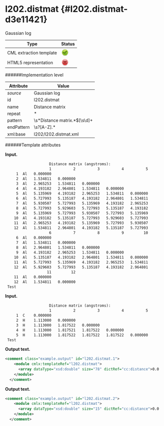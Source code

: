 # l202.distmat {#l202.distmat-d3e11421}

Gaussian log

| Type                                                                                                                                                | Status                                                                                                                                              |
|----|----|
| CML extraction template                                                                                                                             | ![](/imgs/Total.png)                                                                                                                                |
| HTML5 representation                                                                                                                                | ![](/imgs/None.png)                                                                                                                                 |

######Implementation level

| Attribute                                                                                                                                           | Value                                                                                                                                               |
|----|----|
| *source*                                                                                                                                            | Gaussian log                                                                                                                                        |
| id                                                                                                                                                  | l202.distmat                                                                                                                                        |
| name                                                                                                                                                | Distance matrix                                                                                                                                     |
| repeat                                                                                                                                              | \*                                                                                                                                                  |
| pattern                                                                                                                                             | \\s\*Distance matrix.\*\$\[\\s\\d\]+                                                                                                                |
| endPattern                                                                                                                                          | \\s?\[A-Z\].\*                                                                                                                                      |
| xml:base                                                                                                                                            | l202/l202.distmat.xml                                                                                                                               |

######Template attributes

**Input.**

                        Distance matrix (angstroms):
                        1          2          3          4          5
         1  Al   0.000000
         2  Al   1.534811   0.000000
         3  Al   2.965253   1.534811   0.000000
         4  Al   4.193182   2.964801   1.534811   0.000000
         5  Al   5.135969   4.193182   2.965253   1.534811   0.000000
         6  Al   5.727993   5.135187   4.193182   2.964801   1.534811
         7  Al   5.930507   5.727993   5.135969   4.193182   2.965253
         8  Al   5.727993   5.929603   5.727993   5.135187   4.193182
         9  Al   5.135969   5.727993   5.930507   5.727993   5.135969
        10  Al   4.193182   5.135187   5.727993   5.929603   5.727993
        11  Al   2.965253   4.193182   5.135969   5.727993   5.930507
        12  Al   1.534811   2.964801   4.193182   5.135187   5.727993
                        6          7          8          9         10
         6  Al   0.000000
         7  Al   1.534811   0.000000
         8  Al   2.964801   1.534811   0.000000
         9  Al   4.193182   2.965253   1.534811   0.000000
        10  Al   5.135187   4.193182   2.964801   1.534811   0.000000
        11  Al   5.727993   5.135969   4.193182   2.965253   1.534811
        12  Al   5.929603   5.727993   5.135187   4.193182   2.964801
                       11         12
        11  Al   0.000000
        12  Al   1.534811   0.000000
     Test    
      

**Input.**

                        Distance matrix (angstroms):
                        1          2          3          4          5
         1  C    0.000000
         2  H    1.113000   0.000000
         3  H    1.113000   1.817522   0.000000
         4  H    1.113000   1.817521   1.817522   0.000000
         5  H    1.113000   1.817522   1.817522   1.817522   0.000000
     Test 
      

**Output text.**

```xml
<comment class="example.output" id="l202.distmat.1">
    <module cmlx:templateRef="l202.distmat">
      <array dataType="xsd:double" size="78" dictRef="cc:distance">0.0 1.534811 0.0 2.965253 1.534811 0.0 4.193182 2.964801 1.534811 0.0 5.135969 4.193182 2.965253 1.534811 0.0 5.727993 5.135187 4.193182 2.964801 1.534811 0.0 5.930507 5.727993 5.135969 4.193182 2.965253 1.534811 0.0 5.727993 5.929603 5.727993 5.135187 4.193182 2.964801 1.534811 0.0 5.135969 5.727993 5.930507 5.727993 5.135969 4.193182 2.965253 1.534811 0.0 4.193182 5.135187 5.727993 5.929603 5.727993 5.135187 4.193182 2.964801 1.534811 0.0 2.965253 4.193182 5.135969 5.727993 5.930507 5.727993 5.135969 4.193182 2.965253 1.534811 0.0 1.534811 2.964801 4.193182 5.135187 5.727993 5.929603 5.727993 5.135187 4.193182 2.964801 1.534811 0.0</array>
    </module>
  </comment>
```

**Output text.**

```xml
<comment class="example.output" id="l202.distmat.2">
    <module cmlx:templateRef="l202.distmat">
      <array dataType="xsd:double" size="15" dictRef="cc:distance">0.0 1.113 0.0 1.113 1.817522 0.0 1.113 1.817521 1.817522 0.0 1.113 1.817522 1.817522 1.817522 0.0</array>
    </module>
  </comment>
```
